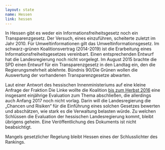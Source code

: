 ```yaml
---
layout: state
name: Hessen
link: hessen
---
```

In Hessen gibt es weder ein Informationsfreiheitsgesetz noch
ein Transparenzgesetz. Der Versuch, eines einzuführen, scheiterte
zuletzt im Jahr 2010. Für Umweltinformationen gilt das
Umweltinformationsgesetz. Im schwarz-grünen Koalitionsvertrag
(2014-2019) ist die Erarbeitung eines Informationsfreiheitsgesetzes
vereinbart. Einen entsprechenden Entwurf hat die
Landesregierung noch nicht vorgelegt. Im August 2015 brachte
die SPD einen Entwurf für ein Transparenzgesetz in den Landtag
ein, den die Regierungsmehrheit ablehnte. Bündnis 90/Die
Grünen wollen die Auswertung der vorhandenen Transparenzgesetze
abwarten.

Laut einer Antwort des hessischen Innenministeriums auf
eine kleine Anfrage der Fraktion Die Linke wollte die Koalition
<a href="https://netzpolitik.org/2016/hessen-informationsfreiheit/">bis zum Herbst 2016</a> eine insgesamt einjährige Evaluation
zum Thema abschließen, die allerdings auch Anfang 2017 noch nicht
vorlag. Darin will die Landesregierung die „Chancen und Risiken“
für die Einführung eines solchen Gesetzes bewerten und
abschätzen, wie stark es die Verwaltung belasten würde. Zu
welchen Schlüssen die Evaluation der hessischen Landesregierung
kommt, bleibt übrigens geheim. Eine Veröffentlichung des
Dokuments ist nicht beabsichtigt.

Mangels gesetzlicher Regelung bleibt Hessen eines der Schlusslichter des Rankings. 
